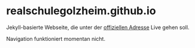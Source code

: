 realschulegolzheim.github.io
============================

Jekyll-basierte Webseite, die unter der [offiziellen Adresse](http://www.schulen.duesseldorf.de/rs-tersteegenstr/) Live gehen soll. 

Navigation funktioniert momentan nicht. 
